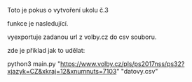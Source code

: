 Toto je pokus o vytvoření ukolu č.3

funkce je nasledující.

vyexportuje zadanou url z volby.cz do csv souboru.

zde je přiklad jak to udělat:

python3 main.py "https://www.volby.cz/pls/ps2017nss/ps32?xjazyk=CZ&xkraj=12&xnumnuts=7103" "datovy.csv"